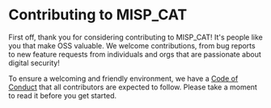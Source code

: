 # Contributing to MISP_CAT

First off, thank you for considering contributing to MISP_CAT! It's people like you that make OSS valuable. 
We welcome contributions, from bug reports to new feature requests from individuals and orgs that are passionate about digital security!

To ensure a welcoming and friendly environment, we have a [Code of Conduct](https://github.com/1WIR3/MISP_CAT/blob/main/CODE_OF_CONDUCT.md) that all contributors are expected to follow. 
Please take a moment to read it before you get started.
